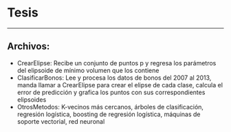 # Tesis
-------
## Archivos:
- CrearElipse: Recibe un conjunto de puntos p y regresa los parámetros del elipsoide de mínimo volumen que los contiene
- ClasificarBonos: Lee y procesa los datos de bonos del 2007 al 2013, manda llamar a CrearElipse para crear el elipse de cada clase, calcula el error de predicción y grafica los puntos con sus correspondientes elipsoides
- OtrosMetodos: K-vecinos más cercanos, árboles de clasificación, regresión logística, boosting de regresión logística, máquinas de soporte vectorial, red neuronal
